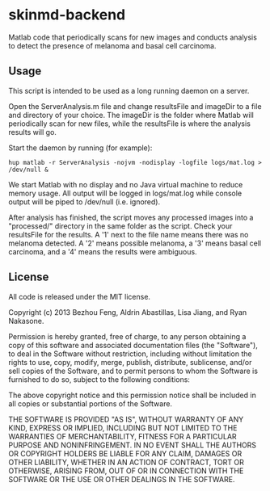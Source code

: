 skinmd-backend
=============

Matlab code that periodically scans for new images and conducts analysis to detect the presence of melanoma and basal cell carcinoma.

## Usage

This script is intended to be used as a long running daemon on a server. 

Open the ServerAnalysis.m file and change resultsFile and imageDir to a file and directory of your choice. The imageDir is the folder where Matlab will periodically scan for new files, while the resultsFile is where the analysis results will go.

Start the daemon by running (for example):

	hup matlab -r ServerAnalysis -nojvm -nodisplay -logfile logs/mat.log > /dev/null &

We start Matlab with no display and no Java virtual machine to reduce memory usage. All output will be logged in logs/mat.log while console output will be piped to /dev/null (i.e. ignored).

After analysis has finished, the script moves any processed images into a "processed/" directory in the same folder as the script. Check your resultsFile for the results. A '1' next to the file name means there was no melanoma detected. A '2' means possible melanoma, a '3' means basal cell carcinoma, and a '4' means the results were ambiguous. 

## License

All code is released under the MIT license. 

Copyright (c) 2013 Bezhou Feng, Aldrin Abastillas, Lisa Jiang, and Ryan Nakasone.

Permission is hereby granted, free of charge, to any person obtaining a copy of this software and associated documentation files (the "Software"), to deal in the Software without restriction, including without limitation the rights to use, copy, modify, merge, publish, distribute, sublicense, and/or sell copies of the Software, and to permit persons to whom the Software is furnished to do so, subject to the following conditions:

The above copyright notice and this permission notice shall be included in all copies or substantial portions of the Software.

THE SOFTWARE IS PROVIDED "AS IS", WITHOUT WARRANTY OF ANY KIND, EXPRESS OR IMPLIED, INCLUDING BUT NOT LIMITED TO THE WARRANTIES OF MERCHANTABILITY, FITNESS FOR A PARTICULAR PURPOSE AND NONINFRINGEMENT. IN NO EVENT SHALL THE AUTHORS OR COPYRIGHT HOLDERS BE LIABLE FOR ANY CLAIM, DAMAGES OR OTHER LIABILITY, WHETHER IN AN ACTION OF CONTRACT, TORT OR OTHERWISE, ARISING FROM, OUT OF OR IN CONNECTION WITH THE SOFTWARE OR THE USE OR OTHER DEALINGS IN THE SOFTWARE.
